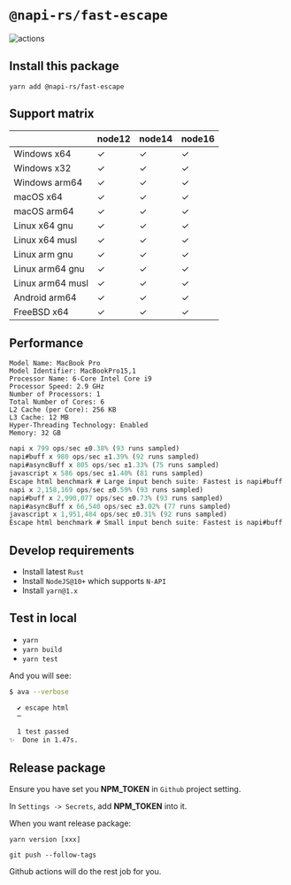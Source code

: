 # `@napi-rs/fast-escape`

![actions](https://github.com/napi-rs/fast-escape/workflows/CI/badge.svg)

## Install this package

```
yarn add @napi-rs/fast-escape
```

## Support matrix


|                  | node12 | node14 | node16 |
| ---------------- | ------ | ------ | ------ |
| Windows x64      | ✓      | ✓      | ✓      |
| Windows x32      | ✓      | ✓      | ✓      |
| Windows arm64    | ✓      | ✓      | ✓      |
| macOS x64        | ✓      | ✓      | ✓      |
| macOS arm64      | ✓      | ✓      | ✓      |
| Linux x64 gnu    | ✓      | ✓      | ✓      |
| Linux x64 musl   | ✓      | ✓      | ✓      |
| Linux arm gnu    | ✓      | ✓      | ✓      |
| Linux arm64 gnu  | ✓      | ✓      | ✓      |
| Linux arm64 musl | ✓      | ✓      | ✓      |
| Android arm64    | ✓      | ✓      | ✓      |
| FreeBSD x64      | ✓      | ✓      | ✓      |

## Performance

```
Model Name: MacBook Pro
Model Identifier: MacBookPro15,1
Processor Name: 6-Core Intel Core i9
Processor Speed: 2.9 GHz
Number of Processors: 1
Total Number of Cores: 6
L2 Cache (per Core): 256 KB
L3 Cache: 12 MB
Hyper-Threading Technology: Enabled
Memory: 32 GB
```

```js
napi x 799 ops/sec ±0.38% (93 runs sampled)
napi#buff x 980 ops/sec ±1.39% (92 runs sampled)
napi#asyncBuff x 805 ops/sec ±1.33% (75 runs sampled)
javascript x 586 ops/sec ±1.40% (81 runs sampled)
Escape html benchmark # Large input bench suite: Fastest is napi#buff
napi x 2,158,169 ops/sec ±0.59% (93 runs sampled)
napi#buff x 2,990,077 ops/sec ±0.73% (93 runs sampled)
napi#asyncBuff x 66,540 ops/sec ±3.02% (77 runs sampled)
javascript x 1,951,484 ops/sec ±0.31% (92 runs sampled)
Escape html benchmark # Small input bench suite: Fastest is napi#buff
```

## Develop requirements

- Install latest `Rust`
- Install `NodeJS@10+` which supports `N-API`
- Install `yarn@1.x`

## Test in local

- `yarn`
- `yarn build`
- `yarn test`

And you will see:

```bash
$ ava --verbose

  ✔ escape html
  ─

  1 test passed
✨  Done in 1.47s.
```

## Release package

Ensure you have set you **NPM_TOKEN** in `Github` project setting.

In `Settings -> Secrets`, add **NPM_TOKEN** into it.

When you want release package:

```
yarn version [xxx]

git push --follow-tags
```

Github actions will do the rest job for you.
